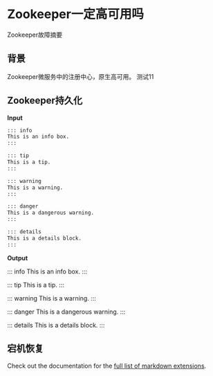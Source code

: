 # Zookeeper一定高可用吗

Zookeeper故障摘要

## 背景

Zookeeper微服务中的注册中心，原生高可用。
测试11

## Zookeeper持久化

**Input**

```md
::: info
This is an info box.
:::

::: tip
This is a tip.
:::

::: warning
This is a warning.
:::

::: danger
This is a dangerous warning.
:::

::: details
This is a details block.
:::
```

**Output**

::: info
This is an info box.
:::

::: tip
This is a tip.
:::

::: warning
This is a warning.
:::

::: danger
This is a dangerous warning.
:::

::: details
This is a details block.
:::

## 宕机恢复

Check out the documentation for the [full list of markdown extensions](https://vitepress.dev/guide/markdown).
